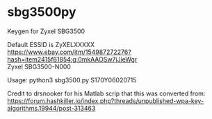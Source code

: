 # sbg3500py
Keygen for Zyxel SBG3500


Default ESSID is ZyXELXXXXX\
https://www.ebay.com/itm/154987272276?hash=item2415f61854:g:0mkAAOSw7jJieWgr \
Zyxel SBG3500-N000

Usage: python3 sbg3500.py S170Y06020715

Credit to drsnooker for his Matlab scrip that this was converted from: https://forum.hashkiller.io/index.php?threads/unpublished-wpa-key-algorithms.19944/post-313463
